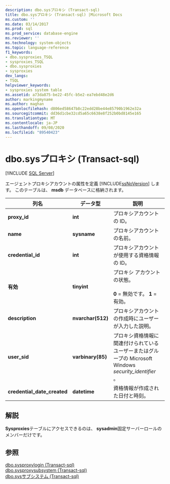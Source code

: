 ```yaml
---
description: dbo.sysプロキシ (Transact-sql)
title: dbo.sysプロキシ (Transact-sql) |Microsoft Docs
ms.custom: ''
ms.date: 03/14/2017
ms.prod: sql
ms.prod_service: database-engine
ms.reviewer: ''
ms.technology: system-objects
ms.topic: language-reference
f1_keywords:
- dbo.sysproxies_TSQL
- sysproxies_TSQL
- dbo.sysproxies
- sysproxies
dev_langs:
- TSQL
helpviewer_keywords:
- sysproxies system table
ms.assetid: a73da875-be22-45fc-b5e2-ea7ebd48e2d6
author: markingmyname
ms.author: maghan
ms.openlocfilehash: d806ed58647b8c22edd28be44e85790b1962e32a
ms.sourcegitcommit: dd36d1cbe32cd5a65c6638e8f252b0bd8145e165
ms.translationtype: MT
ms.contentlocale: ja-JP
ms.lasthandoff: 09/08/2020
ms.locfileid: "89540423"
---
```

# <a name="dbosysproxies-transact-sql"></a>dbo.sysプロキシ (Transact-sql)
[!INCLUDE [SQL Server](../../includes/applies-to-version/sqlserver.md)]

  エージェントプロキシアカウントの属性を定義 [!INCLUDE[ssNoVersion](../../includes/ssnoversion-md.md)] します。 このテーブルは、 **msdb** データベースに格納されます。  
  
|列名|データ型|説明|  
|-----------------|---------------|-----------------|  
|**proxy_id**|**int**|プロキシアカウントの ID。|  
|**name**|**sysname**|プロキシアカウントの名前。|  
|**credential_id**|**int**|プロキシアカウントが使用する資格情報の ID。|  
|**有効**|**tinyint**|プロキシ アカウントの状態。<br /><br /> **0** = 無効です。 **1** = 有効。|  
|**description**|**nvarchar(512)**|プロキシアカウントの作成時にユーザーが入力した説明。|  
|**user_sid**|**varbinary(85)**|プロキシ資格情報に関連付けられているユーザーまたはグループの Microsoft Windows *security_identifier* 。|  
|**credential_date_created**|**datetime**|資格情報が作成された日付と時刻。|  
  
## <a name="remarks"></a>解説  
 **Sysproxies**テーブルにアクセスできるのは、 **sysadmin**固定サーバーロールのメンバーだけです。  
  
## <a name="see-also"></a>参照  
 [dbo.sysproxylogin &#40;Transact-sql&#41;](../../relational-databases/system-tables/dbo-sysproxylogin-transact-sql.md)   
 [dbo.sysproxysubsystem &#40;Transact-sql&#41;](../../relational-databases/system-tables/dbo-sysproxysubsystem-transact-sql.md)   
 [dbo.sysサブシステム &#40;Transact-sql&#41;](../../relational-databases/system-tables/dbo-syssubsystems-transact-sql.md)  
  
  
